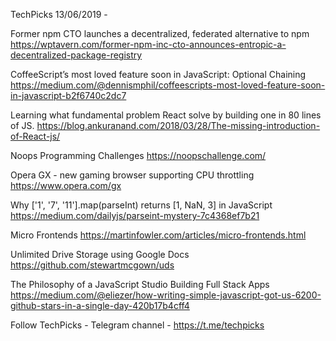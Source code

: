 TechPicks 13/06/2019 -

Former npm CTO launches a decentralized, federated alternative to npm
https://wptavern.com/former-npm-inc-cto-announces-entropic-a-decentralized-package-registry

CoffeeScript’s most loved feature soon in JavaScript: Optional Chaining
https://medium.com/@dennismphil/coffeescripts-most-loved-feature-soon-in-javascript-b2f6740c2dc7

Learning what fundamental problem React solve by building one in 80 lines of JS.
https://blog.ankuranand.com/2018/03/28/The-missing-introduction-of-React-js/

Noops Programming Challenges
https://noopschallenge.com/

Opera GX - new gaming browser supporting CPU throttling
https://www.opera.com/gx

Why ['1', '7', '11'].map(parseInt) returns [1, NaN, 3] in JavaScript
https://medium.com/dailyjs/parseint-mystery-7c4368ef7b21

Micro Frontends
https://martinfowler.com/articles/micro-frontends.html

Unlimited Drive Storage using Google Docs
https://github.com/stewartmcgown/uds

The Philosophy of a JavaScript Studio Building Full Stack Apps
https://medium.com/@eliezer/how-writing-simple-javascript-got-us-6200-github-stars-in-a-single-day-420b17b4cff4

Follow TechPicks -
Telegram channel - https://t.me/techpicks